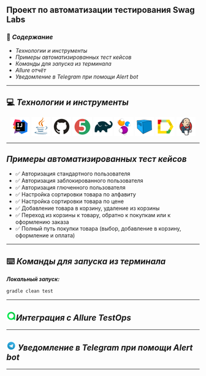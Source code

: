 <h2> Проект по автоматизации тестирования Swag Labs </h2>

### :green_book: *Содержание*
- *Технологии и инструменты*
- *Примеры автоматизированных тест кейсов*
- *Команды для запуска из терминала*
- *Allure отчёт*
- *Уведомление в Telegram при помощи Alert bot*
____

## :computer: *Технологии и инструменты*
<p align="center">  
<a href="https://www.jetbrains.com/idea/"><img src="images/Intelij_IDEA.svg" width="50" height="50"  alt="IDEA"/></a>  
<a href="https://www.java.com/"><img src="images/Java.svg" width="50" height="50"  alt="Java"/></a>  
<a href="https://github.com/"><img src="images/Github.svg" width="50" height="50"  alt="Github"/></a>  
<a href="https://junit.org/junit5/"><img src="images/JUnit5.svg" width="50" height="50"  alt="JUnit 5"/></a>  
<a href="https://gradle.org/"><img src="images/Gradle.svg" width="50" height="50"  alt="Gradle"/></a>  
<a href="https://selenide.org/"><img src="images/Selenide.svg" width="50" height="50"  alt="Selenide"/></a>  
<a href="https://aerokube.com/selenoid/"><img src="images/Selenoid.svg" width="50" height="50"  alt="Selenoid"/></a>  
<a href="https://github.com/allure-framework/allure2"><img src="images/Allure_Report.svg" width="50" height="50"  alt="Allure"/></a>  
<a href="https://www.jenkins.io/"><img src="images/Jenkins.svg" width="50" height="50"  alt="Jenkins"/></a>   
</p>

____

## *Примеры автоматизированных тест кейсов*
- :white_check_mark: Авторизация стандартного пользователя
- :white_check_mark: Авторизация заблокированного пользователя
- :white_check_mark: Авторизация глюченного пользователя
- :white_check_mark: Настройка сортировки товара по алфавиту
- :white_check_mark: Настройка сортировки товара по цене
- :white_check_mark: Добавление товара в корзину, удаление из корзины
- :white_check_mark: Переход из корзины к товару, обратно к покупкам или к оформлению заказа
- :white_check_mark: Полный путь покупки товара (выбор, добавление в корзину, оформление и оплата)

____

## :keyboard: *Команды для запуска из терминала*
***Локальный запуск:***
```bash  
gradle clean test
```

____

## <img src="images/AllureTestOps.svg" width="25" height="25"  alt="Allure"/></a>*Интеграция с Allure TestOps*</a>

___

## <img src="images/Telegram.svg" width="25" height="25"  alt="Allure"/></a> *Уведомление в Telegram при помощи Alert bot*

___